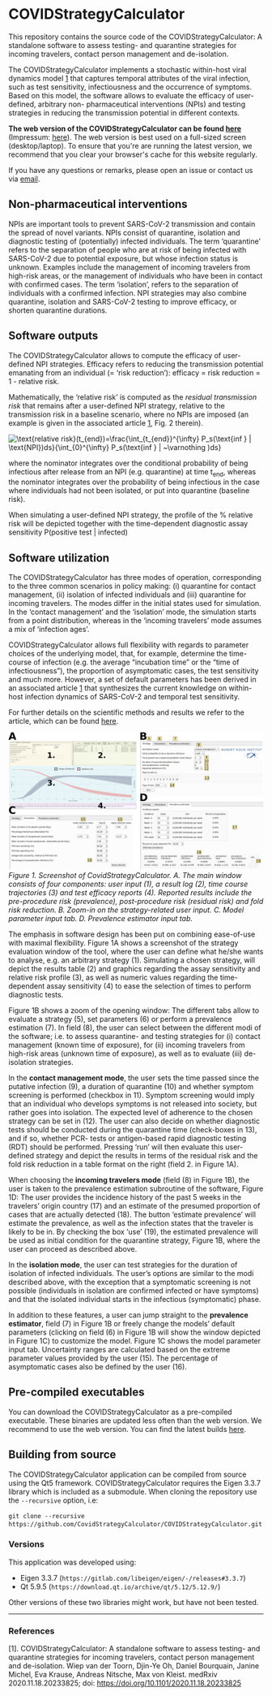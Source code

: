 # COVIDStrategyCalculator
This repository contains the source code of the COVIDStrategyCalculator: A standalone software
to assess testing- and quarantine strategies for incoming travelers,
contact person management and de-isolation.

The COVIDStrategyCalculator implements a stochastic within-host viral dynamics model
[1](https://doi.org/10.1101/2020.11.18.20233825) that captures temporal attributes of the viral
infection, such as test sensitivity, infectiousness and the occurrence of symptoms. Based
on this model, the software allows to evaluate the efficacy of user-defined, arbitrary non-
pharmaceutical interventions (NPIs) and testing strategies in reducing the transmission
potential in different contexts.

**The web version of the COVIDStrategyCalculator can be found
[here](https://CovidStrategyCalculator.github.io)**
(Impressum: [here](https://CovidStrategyCalculator.github.io/impressum.html)).
The web version is best used on a full-sized screen (desktop/laptop). To ensure that you're
are running the latest version, we recommend that you clear your browser's cache for this
website regularly.

If you have any questions or remarks, please open an issue or contact us via
[email](kleistm@rki.de).


## Non-pharmaceutical interventions
NPIs are important tools to prevent SARS-CoV-2 transmission and contain the spread of novel
variants. NPIs consist of quarantine, isolation and diagnostic testing of (potentially)
infected individuals. The term ‘quarantine’ refers to the separation of people who are at risk
of being infected with SARS-CoV-2 due to potential exposure, but whose infection status is
unknown. Examples include the management of incoming travelers from high-risk areas, or the
management of individuals who have been in contact with confirmed cases. The term ‘isolation’,
refers to the separation of individuals with a confirmed infection. NPI strategies may also
combine quarantine, isolation and SARS-CoV-2 testing to improve efficacy, or shorten quarantine
durations.


## Software outputs
The COVIDStrategyCalculator allows to compute the efficacy of user-defined NPI strategies.
Efficacy refers to reducing the transmission potential emanating from an individual (= ‘risk
reduction’): efficacy = risk reduction = 1 - relative risk.

Mathematically, the ‘relative risk’ is computed as the *residual transmission risk* that
remains after a user-defined NPI strategy, relative to the transmission risk in a baseline
scenario, where no NPIs are imposed (an example is given in the associated article
[1](https://doi.org/10.1101/2020.11.18.20233825), Fig. 2 therein).

<img src="https://latex.codecogs.com/gif.latex?\text{relative&space;risk}(t_{end})=\frac{\int_{t_{end}}^{\infty}&space;P_s(\text{inf&space;}&space;|&space;\text{&space;NPI})ds}{\int_{0}^{\infty}&space;P_s(\text{inf&space;}&space;|&space;~\varnothing&space;)ds}" title="\text{relative risk}(t_{end})=\frac{\int_{t_{end}}^{\infty} P_s(\text{inf } | \text{NPI})ds}{\int_{0}^{\infty} P_s(\text{inf } | ~\varnothing )ds}" />

where the nominator integrates over the conditional probability of being infectious after
release from an NPI (e.g. quarantine) at time t<sub>end</sub>, whereas the nominator integrates
over the probability of being infectious in the case where individuals had not been isolated,
or put into quarantine (baseline risk).

When simulating a user-defined NPI strategy, the profile of the % relative risk will be
depicted together with the time-dependent diagnostic assay sensitivity P(positive test |
infected)


## Software utilization
The COVIDStrategyCalculator has three modes of operation, corresponding to the three common
scenarios in policy making: (i) quarantine for contact management, (ii) isolation of infected
individuals and (iii) quarantine for incoming travelers. The modes differ in the initial
states used for simulation. In the ‘contact management’ and the ‘isolation’ mode, the
simulation starts from a point distribution, whereas in the ‘incoming travelers’ mode assumes
a mix of ‘infection ages’.  

COVIDStrategyCalculator allows full flexibility with regards to parameter choices of the
underlying model, that, for example, determine the time-course of infection (e.g. the average
“incubation time” or the “time of infectiousness”), the proportion of asymptomatic cases,
the test sensitivity and much more. However, a set of default parameters has been derived in
an associated article [1](https://doi.org/10.1101/2020.11.18.20233825) that synthesizes the
current knowledge on within-host infection dynamics of SARS-CoV-2 and temporal test
sensitivity.

For further details on the scientific methods and results we refer to the article, which can
be found [here](https://doi.org/10.1101/2020.11.18.20233825).

![overview-image](overview.png)
*Figure 1. Screenshot of CovidStrategyCalculator. A. The main window consists of four
components: user input (1), a result log (2), time course trajectories (3) and test efficacy
reports (4). Reported results include the pre-procedure risk (prevalence), post-procedure risk
(residual risk) and fold risk reduction. B. Zoom-in on the strategy-related user input. C.
Model parameter input tab. D. Prevalence estimator input tab.*

The emphasis in software design has been put on combining ease-of-use with maximal
flexibility.  Figure 1A shows a screenshot of the strategy evaluation window of the tool,
where the user can define what he/she wants to analyse, e.g. an arbitrary strategy (1).
Simulating a chosen strategy, will depict the results table (2) and graphics regarding the
assay sensitivity and relative risk profile (3), as well as numeric values regarding the time-
dependent assay sensitivity (4) to ease the selection of times to perform diagnostic tests.

Figure 1B shows a zoom of the opening window: The different tabs allow to evaluate a strategy
(5), set parameters (6) or perform a prevalence estimation (7).  In field (8), the user can
select between the different modi of the software; i.e. to assess quarantine- and testing
strategies for (i) contact management (known time of exposure), for (ii) incoming travelers
from high-risk areas (unknown time of exposure), as well as to evaluate (iii) de-isolation
strategies.


In the **contact management mode**, the user sets the time passed since the putative infection
(9), a duration of quarantine (10) and whether symptom screening is performed (checkbox in
11). Symptom screening would imply that an individual who develops symptoms is not
released into society, but rather goes into isolation. The expected level of adherence to the
chosen strategy can be set in (12). The user can also decide on whether diagnostic tests
should be conducted during the quarantine time (check-boxes in 13), and if so, whether PCR-
tests or antigen-based rapid diagnostic testing (RDT) should be performed. Pressing ‘run’ will
then evaluate this user-defined strategy and depict the results in terms of the residual risk
and the fold risk reduction in a table format on the right (field 2. in Figure 1A).

When choosing the **incoming travelers mode** (field (8) in Figure 1B), the user is taken to
the prevalence estimation subroutine of the software, Figure 1D: The user provides the
incidence history of the past 5 weeks in the travelers’ origin country (17) and an estimate of
the presumed proportion of cases that are actually detected (18). The button ‘estimate
prevalence’ will estimate the prevalence, as well as the infection states that the traveler is
likely to be in. By checking the box ‘use’ (19), the estimated prevalence will be used as
initial condition for the quarantine strategy, Figure 1B, where the user can proceed as
described above.

In the **isolation mode**, the user can test strategies for the duration of isolation of
infected individuals. The user’s options are similar to the modi described above, with the
exception that a symptomatic screening is not possible (individuals in isolation are confirmed
infected or have symptoms) and that the isolated individual starts in the infectious
(symptomatic) phase.

In addition to these features, a user can  jump straight to the **prevalence estimator**,
field (7) in Figure 1B or freely change the models’ default parameters (clicking on field (6)
in Figure 1B will show the window depicted in Figure 1C) to customize the model. Figure 1C
shows the model parameter input tab. Uncertainty ranges are calculated based on the extreme
parameter values provided by the user (15). The percentage of asymptomatic cases also be
defined by the user (16).

## Pre-compiled executables
You can download the COVIDStrategyCalculator as a pre-compiled executable.
These binaries are updated less often than the web version. We recommend to use the web
version.
You can find the latest builds [here](https://github.com/CovidStrategyCalculator/COVIDStrategyCalculator/releases).

## Building from source
The COVIDStrategyCalculator application can be compiled from source using the Qt5 framework.
COVIDStrategyCalculator requires the Eigen 3.3.7 library which is included as a submodule.
When cloning the repository use the `--recursive` option, i.e:

```
git clone --recursive https://github.com/CovidStrategyCalculator/COVIDStrategyCalculator.git
```

### Versions
This application was developed using:
* Eigen 3.3.7 (`https://gitlab.com/libeigen/eigen/-/releases#3.3.7`)
* Qt 5.9.5 (`https://download.qt.io/archive/qt/5.12/5.12.9/`)

Other versions of these two libraries might work, but have not been tested.


-------------
### References
[1].  COVIDStrategyCalculator: A standalone software to assess testing- and quarantine 
strategies for incoming travelers, contact person management and de-isolation.
Wiep van der Toorn, Djin-Ye Oh, Daniel Bourquain, Janine Michel, Eva Krause, Andreas Nitsche,
Max von Kleist. medRxiv 2020.11.18.20233825; doi: https://doi.org/10.1101/2020.11.18.20233825

